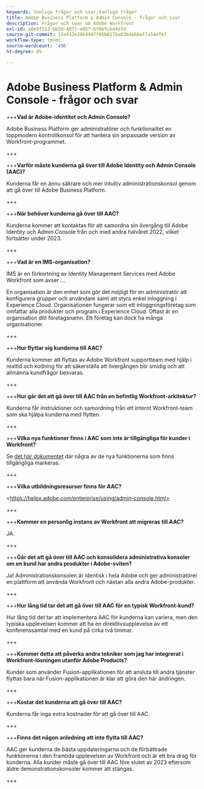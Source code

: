 ```yaml
---
keywords: Vanliga frågor och svar;Vanliga frågor
title: Adobe Business Platform & Admin Console - frågor och svar
description: Frågor och svar om Adobe Workfront
exl-id: a0e9f153-bb2d-4077-a957-bf6bfcb44dfd
source-git-commit: 12a432e20b4447f05b617ba63b4e6baf7a54dfe7
workflow-type: tm+mt
source-wordcount: '496'
ht-degree: 0%

---
```


# Adobe Business Platform &amp; Admin Console - frågor och svar

+++**Vad är Adobe-identitet och Admin Console?**

Adobe Business Platform ger administratörer och funktionalitet en toppmodern kontrollkonsol för att hantera sin anpassade version av Workfront-programmet.

+++

+++**Varför måste kunderna gå över till Adobe Identity och Admin Console (AAC)?**

Kunderna får en ännu säkrare och mer intuitiv administrationskonsol genom att gå över till Adobe Business Platform.

+++

+++**När behöver kunderna gå över till AAC?**

Kunderna kommer att kontaktas för att samordna sin övergång till Adobe Identity och Admin Console från och med andra halvåret 2022, vilket fortsätter under 2023.

+++

+++**Vad är en IMS-organisation?**

IMS är en förkortning av Identity Management Services med Adobe Workfront som avser ...

En organisation är den enhet som gör det möjligt för en administratör att konfigurera grupper och användare samt att styra enkel inloggning i Experience Cloud. Organisationen fungerar som ett inloggningsföretag som omfattar alla produkter och program i Experience Cloud. Oftast är en organisation ditt företagsnamn. Ett företag kan dock ha många organisationer.

+++

+++**Hur flyttar sig kunderna till AAC?**

Kunderna kommer att flyttas av Adobe Workfront supportteam med hjälp i realtid och kodning för att säkerställa att övergången blir smidig och att allmänna kundfrågor besvaras.

+++

+++**Hur går det att gå över till AAC från en befintlig Workfront-arkitektur?**

Kunderna får instruktioner och samordning från ett internt Workfront-team som ska hjälpa kunderna med flytten.

+++

+++**Vilka nya funktioner finns i AAC som inte är tillgängliga för kunder i Workfront?**

Se [det här dokumentet](overview.md) där några av de nya funktionerna som finns tillgängliga markeras.

+++

+++**Vilka utbildningsresurser finns för AAC?**

&lt;https://helpx.adobe.com/enterprise/using/admin-console.html>

+++

+++**Kommer en personlig instans av Workfront att migreras till AAC?**

JA.

+++

+++**Går det att gå över till AAC och konsolidera administrativa konsoler om en kund har andra produkter i Adobe-sviten?**

Ja! Administrationskonsolen är identisk i hela Adobe och ger administratörer en plattform att använda Workfront och nästan alla andra Adobe-produkter.

+++

+++**Hur lång tid tar det att gå över till AAC för en typisk Workfront-kund?**

Hur lång tid det tar att implementera AAC för kunderna kan variera, men den typiska upplevelsen kommer att ha en direktlivsupplevelse av ett konferenssamtal med en kund på cirka två timmar.

+++

+++**Kommer detta att påverka andra tekniker som jag har integrerat i Workfront-lösningen utanför Adobe Products?**

Kunder som använder Fusion-applikationen för att ansluta till andra tjänster flyttas bara när Fusion-applikationen är klar att göra den här ändringen.

+++

+++**Kostar det kunderna att gå över till AAC?**

Kunderna får inga extra kostnader för att gå över till AAC.

+++

+++**Finns det någon anledning att inte flytta till AAC?**

AAC ger kunderna de bästa uppdateringarna och de förbättrade funktionerna i den framtida upplevelsen av Workfront och är ett bra drag för kunderna. Alla kunder måste gå över till AAC före slutet av 2023 eftersom äldre demonstrationskonsoler kommer att stängas.

+++